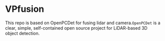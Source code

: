 

# VPfusion

This repo is based on OpenPCDet for fusing lidar and camera.`OpenPCDet` is a clear, simple, self-contained open source project for LiDAR-based 3D object detection. 


